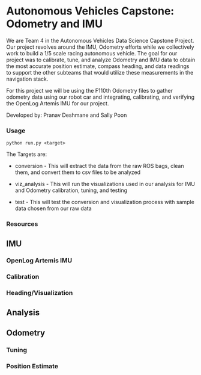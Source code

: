 # Autonomous Vehicles Capstone: Odometry and IMU 

We are Team 4 in the Autonomous Vehicles Data Science Capstone Project. Our project revolves around the IMU, Odometry efforts while we collectively work to build a 1/5 scale racing autonomous vehicle. The goal for our project was to calibrate, tune, and analyze Odometry and IMU data to obtain the most accurate position estimate, compass heading, and data readings to support the other subteams that would utilize these measurements in the navigation stack.

For this project we will be using the F110th Odometry files to gather odometry data using our robot car and integrating, calibrating, and verifying the OpenLog Artemis IMU for our project.

Developed by: Pranav Deshmane and Sally Poon

### Usage

```
python run.py <target>
```
The Targets are: 
 
* conversion - This will extract the data from the raw ROS bags, clean them, and convert them to csv files to be analyzed
 
* viz_analysis - This will run the visualizations used in our analysis for IMU and Odometry calibration, tuning, and testing

* test - This will test the conversion and visualization process with sample data chosen from our raw data

### Resources


## IMU

### OpenLog Artemis IMU

### Calibration

### Heading/Visualization

## Analysis

## Odometry

### Tuning

### Position Estimate
